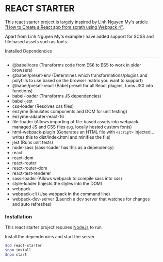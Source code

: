 REACT STARTER
=============
This react starter project is largely inspired by Linh Nguyen My's article<br/> ["How to Create a React app from scrath using Webpack 4"](https://medium.freecodecamp.org/part-1-react-app-from-scratch-using-webpack-4-562b1d231e75).

Apart from Linh Nguyen My's example I have added support for SCSS and file based assets such as fonts.

Installed Dependencies

---

* @babel/core (Transforms code from ES6 to ES5 to work in older browsers)
* @babel/preset-env (Determines which transformations/plugins and polyfills to use based on the browser matrix you want to support)
* @babel/preset-react (Babel preset for all React plugins, turns JSX into functions)
* babel-loader (Transforms JS dependencies)
* babel-jest
* css-loader (Resolves css files)
* enzyme (Emulates components and DOM for unit testing)
* enzyme-adapter-react-16
* file-loader (Allows importing of file-based assets into webpack managed JS and CSS files e.g. locally hosted custom fonts)
* html-webpack-plugin (Generates an HTML file with ```<script>``` injected... writes this to dist/index.html and minifies the file)
* jest (Runs unit tests)
* node-sass (sass-loader has this as a dependency)
* react
* react-dom
* react-router
* react-router-dom
* react-test-renderer
* sass-loader (Allows webpack to compile sass into css)
* style-loader (Injects the styles into the DOM)
* webpack
* webpack-cli (Use webpack in the command line)
* webpack-dev-server (Launch a dev server that watches for changes and auto refreshes)

### Installation
This react starter project requires [Node.js](https://nodejs.org/en/) to run.

Install the dependencies and start the server.

```sh
$cd react-starter
$npm install
$npm start
```
